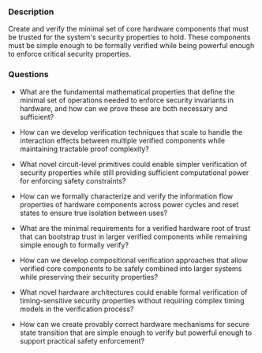 ### Description

Create and verify the minimal set of core hardware components that must be trusted for the system's security properties to hold. These components must be simple enough to be formally verified while being powerful enough to enforce critical security properties.

### Questions

- What are the fundamental mathematical properties that define the minimal set of operations needed to enforce security invariants in hardware, and how can we prove these are both necessary and sufficient?

- How can we develop verification techniques that scale to handle the interaction effects between multiple verified components while maintaining tractable proof complexity?

- What novel circuit-level primitives could enable simpler verification of security properties while still providing sufficient computational power for enforcing safety constraints?

- How can we formally characterize and verify the information flow properties of hardware components across power cycles and reset states to ensure true isolation between uses?

- What are the minimal requirements for a verified hardware root of trust that can bootstrap trust in larger verified components while remaining simple enough to formally verify?

- How can we develop compositional verification approaches that allow verified core components to be safely combined into larger systems while preserving their security properties?

- What novel hardware architectures could enable formal verification of timing-sensitive security properties without requiring complex timing models in the verification process?

- How can we create provably correct hardware mechanisms for secure state transition that are simple enough to verify but powerful enough to support practical safety enforcement?
